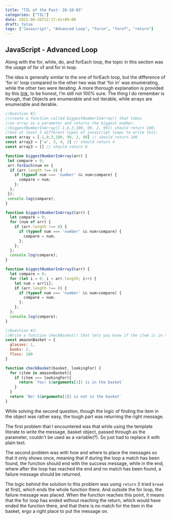 ```yaml
---
title: "TIL of the Past: 20-10-03"
categories: ["TIL"]
date: 2021-06-26T22:17:41+09:00
draft: false
tags: ["Javascript", "Advanced Loop", "forin", "forof", "return"]
---
```


## JavaScript - Advanced Loop

Along with the for, while, do, and forEach loop, the topic in this section was the usage of for of and for in loop.

The idea is generally similar to the one of forEach loop, but the difference of 'for in' loop compared to the other two was that 'for in' was enumerating, while the other two were iterating. A more thorough explanation is provided by this [link](https://stackoverflow.com/questions/948194/difference-between-java-enumeration-and-iterator), to be honest, I'm still not 100% sure. The thing I do remember is though, that Objects are enumerable and not iterable, while arrays are enumerable and iterable.

```jsx
//Question #1:
//create a function called biggestNumberInArray() that takes
//an array as a parameter and returns the biggest number.
//biggestNumberInArray([-1,0,3,100, 99, 2, 99]) should return 100;
//Use at least 3 different types of javascript loops to write this:
const array = [-1,0,3,100, 99, 2, 99] // should return 100
const array2 = ['a', 3, 4, 2] // should return 4
const array3 = [] // should return 0

function biggestNumberInArray(arr) {
 let compare = 0;
 arr.forEach(num => {
  if (arr.length !== 0) {
    if (typeof num === 'number' && num>compare) {
      compare = num;
    };
  };
 });
 console.log(compare);
}

function biggestNumberInArray2(arr) {
  let compare = 0;
  for (num of arr) {
    if (arr.length !== 0) {
      if (typeof num === 'number' && num>compare) {
        compare = num;
      };
    };
  };
  console.log(compare);
}

function biggestNumberInArray3(arr) {
  let compare = 0;
  for (let i = 0; i < arr.length; i++) {
    let num = arr[i];
    if (arr.length !== 0) {
      if (typeof num === 'number' && num>compare) {
        compare = num;
      };
    };
  };
  console.log(compare);
}

//Question #2:
//Write a function checkBasket() that lets you know if the item is in the basket or not
const amazonBasket = {
  glasses: 1,
  books: 2,
  floss: 100
}

function checkBasket(basket, lookingFor) {
  for (item in amazonBasket){
    if (item === lookingFor){
      return `Yes! ${arguments[1]} is in the basket`
    }
  }
  return `No! ${arguments[1]} is not in the basket`
}
```

While solving the second question, though the logic of finding the item in the object was rather easy, the tough part was returning the right message. 

The first problem that I encountered was that while using the template literate to write the message, basket object, passed through as the parameter, couldn't be used as a variable(?). So just had to replace it with plain text. 

The second problem was with how and where to place the messages so that it only shows once, meaning that if during the loop a match has been found, the function should end with the success message, while in the end, where after the loop has reached the end and no match has been found, a failure message should be returned. 

The logic behind the solution to this problem was using `return` (I tried `break` at first), which ends the whole function there. And outside the for loop, the failure message was placed. When the function reaches this point, it means that the for loop has ended without reaching the return, which would have ended the function there, and that there is no match for the item in the basket, ergo a right place to put the message on.